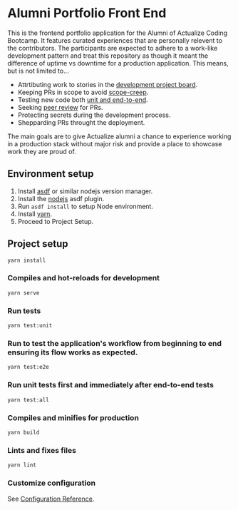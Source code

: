 # Alumni Portfolio Front End

This is the frontend portfolio application for the Alumni of Actualize Coding Bootcamp. It features curated experiences that are personally relevent to the contributors. The participants are expected to adhere to a work-like development pattern and treat this repository as though it meant the difference of uptime vs downtime for a production application. This means, but is not limited to...

-   Attrtibuting work to stories in the [development project board](https://github.com/actualize-portfolio/alumni_portfolio_vue/projects/1).
-   Keeping PRs in scope to avoid [scope-creep](https://galvintech.com/software-development-how-to-prevent-scope-creep/).
-   Testing new code both [unit and end-to-end](https://prodperfect.com/blog/test-development/end-to-end-or-unit-testing-which-tests-for-which-bugs/).
-   Seeking [peer review](https://www.atlassian.com/blog/git/written-unwritten-guide-pull-requests) for PRs.
-   Protecting secrets during the development process.
-   Shepparding PRs throught the deployment.

The main goals are to give Actualize alumni a chance to experience working in a production stack without major risk and provide a place to showcase work they are proud of.

## Environment setup

1. Install [asdf](http://asdf-vm.com/guide/getting-started.html#_1-install-dependencies) or similar nodejs version manager.
2. Install the [nodejs](https://github.com/asdf-vm/asdf-nodejs/) asdf plugin.
3. Run `asdf install` to setup Node environment.
4. Install [yarn](https://classic.yarnpkg.com/lang/en/docs/install/#mac-stable).
5. Proceed to Project Setup.

## Project setup

```
yarn install
```

### Compiles and hot-reloads for development

```
yarn serve
```

### Run tests

```
yarn test:unit
```

### Run to test the application's workflow from beginning to end ensuring its flow works as expected.

```
yarn test:e2e
```

### Run unit tests first and immediately after end-to-end tests

```
yarn test:all
```

### Compiles and minifies for production

```
yarn build
```

### Lints and fixes files

```
yarn lint
```

### Customize configuration

See [Configuration Reference](https://cli.vuejs.org/config/).
